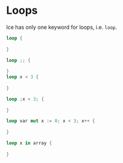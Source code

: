 

# Loops

Ice has only one keyword for loops, i.e. `loop`.

```rust
loop {
    
}

loop ;; {
    
}
loop x < 3 {
    
}

loop ;x < 3; {
    
}

loop var mut x := 0; x < 3; x++ {
    
}

loop x in array {
    
}
```